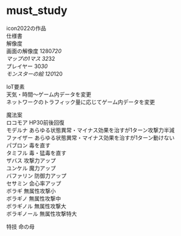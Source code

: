 # must_study  
icon2022の作品  
仕様書  
解像度  
画面の解像度 1280*720  
マップの1マス 32*32  
プレイヤー 30*30  
モンスターの絵 120*120  
  
IoT要素  
天気・時間～ゲーム内データを変更  
ネットワークのトラフィック量に応じてゲーム内データを変更  
  
魔法案  
ロコモア   HP30前後回復  
モデルナ   あらゆる状態異常・マイナス効果を治すが1ターン攻撃力半減  
ファイザー あらゆる状態異常・マイナス効果を治すが1ターン動けない  
パブロン   毒を直す  
タミフル   毒・猛毒を直す  
ザバス     攻撃力アップ  
ユンケル   魔力アップ  
バファリン 防御力アップ  
セサミン   会心率アップ  
ボラギ     無属性攻撃小  
ボラギノ   無属性攻撃中  
ボラギノル 無属性攻撃大  
ボラギノール 無属性攻撃特大  
  
  
特技
命の母